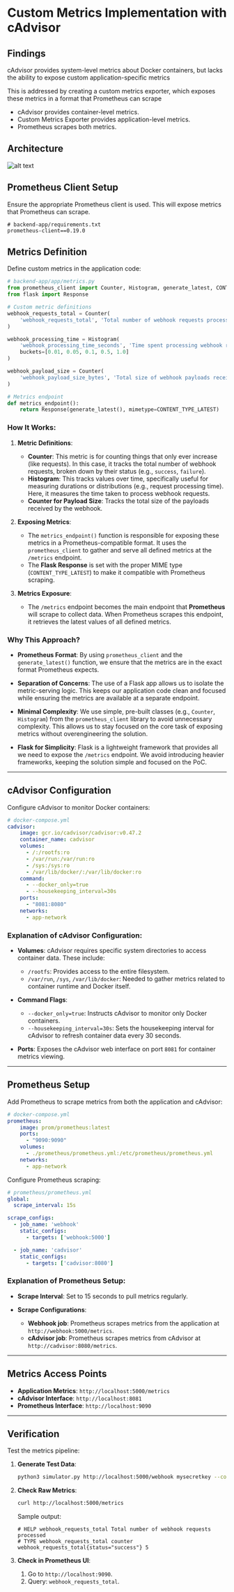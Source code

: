 # Custom Metrics Implementation with cAdvisor

## Findings

cAdvisor provides system-level metrics about Docker containers, but lacks the ability to expose custom application-specific metrics

This is addressed by creating a custom metrics exporter, which exposes these metrics in a format that Prometheus can scrape

* cAdvisor provides container-level metrics.
* Custom Metrics Exporter provides application-level metrics.
* Prometheus scrapes both metrics.

## Architecture

![alt text](flow_diagram.png)

## Prometheus Client Setup

Ensure the appropriate Prometheus client is used. This will expose metrics that Prometheus can scrape.

```plaintext
# backend-app/requirements.txt
prometheus-client==0.19.0
```

## Metrics Definition

Define custom metrics in the application code:

```python
# backend-app/app/metrics.py
from prometheus_client import Counter, Histogram, generate_latest, CONTENT_TYPE_LATEST
from flask import Response

# Custom metric definitions
webhook_requests_total = Counter(
    'webhook_requests_total', 'Total number of webhook requests processed', ['status']
)

webhook_processing_time = Histogram(
    'webhook_processing_time_seconds', 'Time spent processing webhook requests',
    buckets=[0.01, 0.05, 0.1, 0.5, 1.0]
)

webhook_payload_size = Counter(
    'webhook_payload_size_bytes', 'Total size of webhook payloads received'
)

# Metrics endpoint
def metrics_endpoint():
    return Response(generate_latest(), mimetype=CONTENT_TYPE_LATEST)
```

### **How It Works:**

1. **Metric Definitions**:
   * **Counter**: This metric is for counting things that only ever increase (like requests). In this case, it tracks the total number of webhook requests, broken down by their status (e.g., `success`, `failure`).
   * **Histogram**: This tracks values over time, specifically useful for measuring durations or distributions (e.g., request processing time). Here, it measures the time taken to process webhook requests.
   * **Counter for Payload Size**: Tracks the total size of the payloads received by the webhook.

2. **Exposing Metrics**:
   * The `metrics_endpoint()` function is responsible for exposing these metrics in a Prometheus-compatible format. It uses the `prometheus_client` to gather and serve all defined metrics at the `/metrics` endpoint.
   * The **Flask Response** is set with the proper MIME type (`CONTENT_TYPE_LATEST`) to make it compatible with Prometheus scraping.

3. **Metrics Exposure**:
   * The `/metrics` endpoint becomes the main endpoint that **Prometheus** will scrape to collect data. When Prometheus scrapes this endpoint, it retrieves the latest values of all defined metrics.

### **Why This Approach?**

* **Prometheus Format**: By using `prometheus_client` and the `generate_latest()` function, we ensure that the metrics are in the exact format Prometheus expects.
  
* **Separation of Concerns**: The use of a Flask app allows us to isolate the metric-serving logic. This keeps our application code clean and focused while ensuring the metrics are available at a separate endpoint.

* **Minimal Complexity**: We use simple, pre-built classes (e.g., `Counter`, `Histogram`) from the `prometheus_client` library to avoid unnecessary complexity. This allows us to stay focused on the core task of exposing metrics without overengineering the solution.

* **Flask for Simplicity**: Flask is a lightweight framework that provides all we need to expose the `/metrics` endpoint. We avoid introducing heavier frameworks, keeping the solution simple and focused on the PoC.

---

## cAdvisor Configuration

Configure cAdvisor to monitor Docker containers:

```yaml
# docker-compose.yml
cadvisor:
    image: gcr.io/cadvisor/cadvisor:v0.47.2
    container_name: cadvisor
    volumes:
      - /:/rootfs:ro
      - /var/run:/var/run:ro
      - /sys:/sys:ro
      - /var/lib/docker/:/var/lib/docker:ro
    command:
      - --docker_only=true
      - --housekeeping_interval=30s
    ports:
      - "8081:8080"
    networks:
      - app-network
```

### **Explanation of cAdvisor Configuration:**

* **Volumes**: cAdvisor requires specific system directories to access container data. These include:
  * `/rootfs`: Provides access to the entire filesystem.
  * `/var/run`, `/sys`, `/var/lib/docker`: Needed to gather metrics related to container runtime and Docker itself.

* **Command Flags**:
  * `--docker_only=true`: Instructs cAdvisor to monitor only Docker containers.
  * `--housekeeping_interval=30s`: Sets the housekeeping interval for cAdvisor to refresh container data every 30 seconds.

* **Ports**: Exposes the cAdvisor web interface on port `8081` for container metrics viewing.

---

## Prometheus Setup

Add Prometheus to scrape metrics from both the application and cAdvisor:

```yaml
# docker-compose.yml
prometheus:
    image: prom/prometheus:latest
    ports:
      - "9090:9090"
    volumes:
      - ./prometheus/prometheus.yml:/etc/prometheus/prometheus.yml
    networks:
      - app-network
```

Configure Prometheus scraping:

```yaml
# prometheus/prometheus.yml
global:
  scrape_interval: 15s

scrape_configs:
  - job_name: 'webhook'
    static_configs:
      - targets: ['webhook:5000']

  - job_name: 'cadvisor'
    static_configs:
      - targets: ['cadvisor:8080']
```

### **Explanation of Prometheus Setup:**

* **Scrape Interval**: Set to 15 seconds to pull metrics regularly.
  
* **Scrape Configurations**:
  * **Webhook job**: Prometheus scrapes metrics from the application at `http://webhook:5000/metrics`.
  * **cAdvisor job**: Prometheus scrapes metrics from cAdvisor at `http://cadvisor:8080/metrics`.

---

## Metrics Access Points

* **Application Metrics**: `http://localhost:5000/metrics`
* **cAdvisor Interface**: `http://localhost:8081`
* **Prometheus Interface**: `http://localhost:9090`

---

## Verification

Test the metrics pipeline:

1. **Generate Test Data**:

   ```bash
   python3 simulator.py http://localhost:5000/webhook mysecretkey --count 5
   ```

2. **Check Raw Metrics**:

   ```bash
   curl http://localhost:5000/metrics
   ```

   Sample output:

   ```plaintext
   # HELP webhook_requests_total Total number of webhook requests processed
   # TYPE webhook_requests_total counter
   webhook_requests_total{status="success"} 5
   ```

3. **Check in Prometheus UI**:
   1. Go to `http://localhost:9090`.
   2. Query: `webhook_requests_total`.
